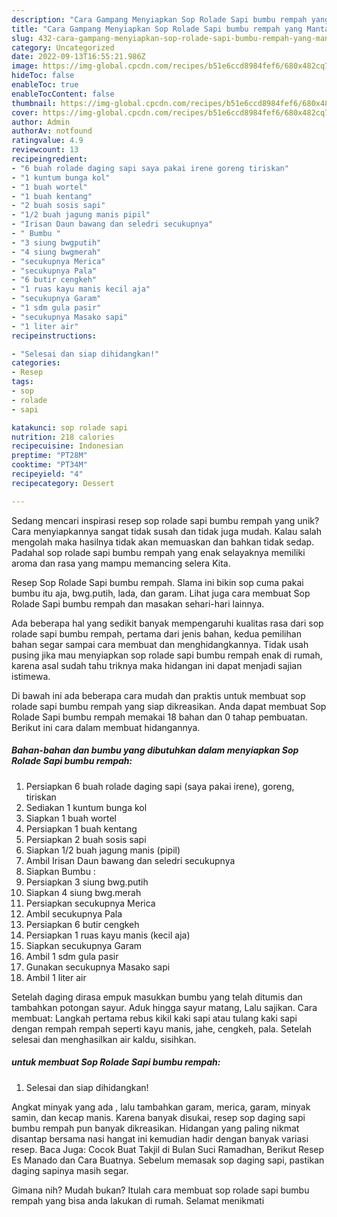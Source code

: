 ```yaml
---
description: "Cara Gampang Menyiapkan Sop Rolade Sapi bumbu rempah yang Mantap"
title: "Cara Gampang Menyiapkan Sop Rolade Sapi bumbu rempah yang Mantap"
slug: 432-cara-gampang-menyiapkan-sop-rolade-sapi-bumbu-rempah-yang-mantap
category: Uncategorized
date: 2022-09-13T16:55:21.986Z
image: https://img-global.cpcdn.com/recipes/b51e6ccd8984fef6/680x482cq70/sop-rolade-sapi-bumbu-rempah-foto-resep-utama.jpg
hideToc: false
enableToc: true
enableTocContent: false
thumbnail: https://img-global.cpcdn.com/recipes/b51e6ccd8984fef6/680x482cq70/sop-rolade-sapi-bumbu-rempah-foto-resep-utama.jpg
cover: https://img-global.cpcdn.com/recipes/b51e6ccd8984fef6/680x482cq70/sop-rolade-sapi-bumbu-rempah-foto-resep-utama.jpg
author: Admin
authorAv: notfound
ratingvalue: 4.9
reviewcount: 13
recipeingredient:
- "6 buah rolade daging sapi saya pakai irene goreng tiriskan"
- "1 kuntum bunga kol"
- "1 buah wortel"
- "1 buah kentang"
- "2 buah sosis sapi"
- "1/2 buah jagung manis pipil"
- "Irisan Daun bawang dan seledri secukupnya"
- " Bumbu "
- "3 siung bwgputih"
- "4 siung bwgmerah"
- "secukupnya Merica"
- "secukupnya Pala"
- "6 butir cengkeh"
- "1 ruas kayu manis kecil aja"
- "secukupnya Garam"
- "1 sdm gula pasir"
- "secukupnya Masako sapi"
- "1 liter air"
recipeinstructions:

- "Selesai dan siap dihidangkan!"
categories:
- Resep
tags:
- sop
- rolade
- sapi

katakunci: sop rolade sapi 
nutrition: 218 calories
recipecuisine: Indonesian
preptime: "PT28M"
cooktime: "PT34M"
recipeyield: "4"
recipecategory: Dessert

---
```





Sedang mencari inspirasi resep sop rolade sapi bumbu rempah yang unik? Cara menyiapkannya sangat tidak susah dan tidak juga mudah. Kalau salah mengolah maka hasilnya tidak akan memuaskan dan bahkan tidak sedap. Padahal sop rolade sapi bumbu rempah yang enak selayaknya memiliki aroma dan rasa yang mampu memancing selera Kita.





Resep Sop Rolade Sapi bumbu rempah. Slama ini bikin sop cuma pakai bumbu itu aja, bwg.putih, lada, dan garam. Lihat juga cara membuat Sop Rolade Sapi bumbu rempah dan masakan sehari-hari lainnya.

Ada beberapa hal yang sedikit banyak mempengaruhi kualitas rasa dari sop rolade sapi bumbu rempah, pertama dari jenis bahan, kedua pemilihan bahan segar sampai cara membuat dan menghidangkannya. Tidak usah pusing jika mau menyiapkan sop rolade sapi bumbu rempah enak di rumah, karena asal sudah tahu triknya maka hidangan ini dapat menjadi sajian istimewa.






Di bawah ini ada beberapa cara mudah dan praktis untuk membuat sop rolade sapi bumbu rempah yang siap dikreasikan. Anda dapat membuat Sop Rolade Sapi bumbu rempah memakai 18 bahan dan 0 tahap pembuatan. Berikut ini cara dalam membuat hidangannya.

<!--inarticleads1-->

##### Bahan-bahan dan bumbu yang dibutuhkan dalam menyiapkan Sop Rolade Sapi bumbu rempah:

1. Persiapkan 6 buah rolade daging sapi (saya pakai irene), goreng, tiriskan
1. Sediakan 1 kuntum bunga kol
1. Siapkan 1 buah wortel
1. Persiapkan 1 buah kentang
1. Persiapkan 2 buah sosis sapi
1. Siapkan 1/2 buah jagung manis (pipil)
1. Ambil Irisan Daun bawang dan seledri secukupnya
1. Siapkan  Bumbu :
1. Persiapkan 3 siung bwg.putih
1. Siapkan 4 siung bwg.merah
1. Persiapkan secukupnya Merica
1. Ambil secukupnya Pala
1. Persiapkan 6 butir cengkeh
1. Persiapkan 1 ruas kayu manis (kecil aja)
1. Siapkan secukupnya Garam
1. Ambil 1 sdm gula pasir
1. Gunakan secukupnya Masako sapi
1. Ambil 1 liter air


Setelah daging dirasa empuk masukkan bumbu yang telah ditumis dan tambahkan potongan sayur. Aduk hingga sayur matang, Lalu sajikan. Cara membuat: Langkah pertama rebus kikil kaki sapi atau tulang kaki sapi dengan rempah rempah seperti kayu manis, jahe, cengkeh, pala. Setelah selesai dan menghasilkan air kaldu, sisihkan. 

<!--inarticleads2-->

#####  untuk membuat Sop Rolade Sapi bumbu rempah:


1. Selesai dan siap dihidangkan!

Angkat minyak yang ada , lalu tambahkan garam, merica, garam, minyak samin, dan kecap manis. Karena banyak disukai, resep sop daging sapi bumbu rempah pun banyak dikreasikan. Hidangan yang paling nikmat disantap bersama nasi hangat ini kemudian hadir dengan banyak variasi resep. Baca Juga: Cocok Buat Takjil di Bulan Suci Ramadhan, Berikut Resep Es Manado dan Cara Buatnya. Sebelum memasak sop daging sapi, pastikan daging sapinya masih segar. 

Gimana nih? Mudah bukan? Itulah cara membuat sop rolade sapi bumbu rempah yang bisa anda lakukan di rumah. Selamat menikmati
